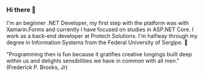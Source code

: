 ### Hi there 👋

I'm an beginner .NET Developer, my first step with the platform was with Xamarin.Forms and currently I have focused on studies in ASP.NET Core. 
I work as a back-end developer at Protech Solutions. I'm halfway through my degree in Information Systems from the Federal University of Sergipe. 🚀 


"Programming then is fun because it gratifies creative longings built deep within us and delights sensibilities we have in common with all men." 
(Frederick P. Brooks, Jr)
